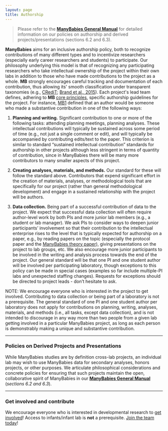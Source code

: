 ```yaml
---
layout: page
title: Authorship
---
```



>Please refer to the <a href="https://docs.google.com/document/d/e/2PACX-1vQT9a2lYPUclD_Mbqz_sca4NZq6tCb1HzfMSt9EEQt54mAb55vrkE3J6_6uydYAH-afCdSCaSELycAI/pub" target="_blank"><b>ManyBabies General Manual</b></a> for detailed information on our policies on authorship and derived projects/presentations (sections 6.2 and 6.3). 

<!-- from MB1 authorship policy & Lessons learned -->
**ManyBabies** aims for an inclusive authorship policy, both to recognize contributions of many different types and to incentivize researchers (especially early career researchers and students) to participate. Our philosophy underlying this model is that of recognizing any participating researchers who take intellectual ownership of the project within their own labs in addition to those who have made contributions to the project as a whole. **MB** strongly encourages careful tracking and documentation of each contribution, thus allowing its' smooth classification under transparent taxonomies (e.g., [CRediT](https://credit.niso.org/); [Brand et al., 2015](https://doi.org/10.1087/20150211)). Each project's lead team defines, adhering to **MB** [core principles]({{site.baseurl}}/about/), specific authorship guidelines for the project. For instance, [MB1](https://docs.google.com/document/d/1UDY75Iuin2I-Koe26lmK4p7wtx3S4rx8vkGtfkb8v7s/edit?usp=sharing) defined that an author would be someone who made a substantive contribution in one of the following ways:

1. **Planning and writing.** Significant contribution to one or more of the following tasks: attending planning meetings, planning analyses. These intellectual contributions will typically be sustained across some period of time (e.g., not just a single comment or edit), and will typically be accompanied by contributing edits/text to the paper. This criterion is similar to standard “sustained intellectual contribution” standards for authorship in other projects although less stringent in terms of quantity of contribution, since in ManyBabies there will be many more contributors to many smaller aspects of this project.

2. **Creating analyses, materials, and methods.** Our standard for these will follow the standard above. Contributors that expend significant effort in the creation of materials, analyses, or methodological tools that are specifically for our project (rather than general methodological development) and engage in a sustained relationship with the project will be authors.

3. **Data collection.** Being part of a successful contribution of data to the project. We expect that successful data collection will often require author-level work by both PIs and more junior lab members (e.g., a student or lab manager). We ask PIs to consider ways to deepen junior participants’ involvement so that their contribution to the intellectual enterprise rises to the level that is typically expected for authorship on a paper, e.g., by reading papers on the topic (especially the protocol paper and the [ManyBabies theory paper]({{site.baseurl}}/publications/)), giving presentations on the project to lab groups, etc. We also encourage more junior participants to be involved in the writing and analysis process towards the end of the project. Our general standard will be that one PI and one student author will be involved per participating laboratory, though exceptions to this policy can be made in special cases (examples so far include multiple-PI labs and unexpected staffing changes). Requests for exceptions should be directed to project leads - don’t hesitate to ask.


NOTE: We encourage everyone who is interested in the project to get involved. Contributing to data collection or being part of a laboratory is not a prerequisite. The general standard of one PI and one student author per laboratory does not apply for contributions on planning, writing, analyses, materials, and methods (i.e., all tasks, except data collection), and is not intended to discourage in any way more than two people from a given lab getting involved in a particular ManyBabies project, as long as each person is demonstrably making a unique and substantive contribution.

***

### Policies on Derived Projects and Presentations
While ManyBabies studies are by definition cross-lab projects, an individual lab may wish to use ManyBabies data for secondary analyses, honors projects, or other purposes. We articulate philosophical considerations and concrete policies for ensuring that such projects maintain the open, collaborative spirit of ManyBabies in our <a href="https://docs.google.com/document/d/e/2PACX-1vQT9a2lYPUclD_Mbqz_sca4NZq6tCb1HzfMSt9EEQt54mAb55vrkE3J6_6uydYAH-afCdSCaSELycAI/pub" target="_blank"><b>ManyBabies General Manual</b></a> (*sections 6.2 and 6.3*).

***

### Get involved and contribute
We encourage everyone who is interested in developmental research to [get involved]({{site.baseurl}}/get_involved/)! Access to infants/infant lab is **not** a prerequisite. [Join the team today]({{site.baseurl}}/get_involved/)!
